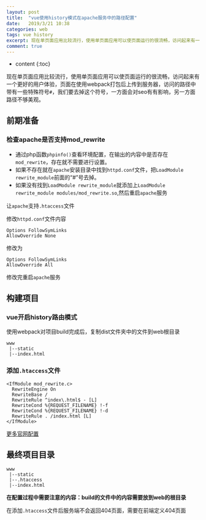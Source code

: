 ```yaml
---
layout: post
title:  "vue使用history模式在apache服务中的路径配置"
date:   2019/3/21 10:38
categories: web
tags: vue history
excerpt: 现在单页面应用比较流行，使用单页面应用可以使页面运行的很流畅，访问起来有一个更好的用户体验，页面在使用webpack打包后上传到服务器，访问的路径中带有一些特殊符号`#`，我们要去掉这个符号，一方面会对seo有有影响，另一方面路径不够美观。
comment: true
---
```


* content
{:toc}

现在单页面应用比较流行，使用单页面应用可以使页面运行的很流畅，访问起来有一个更好的用户体验，页面在使用webpack打包后上传到服务器，访问的路径中带有一些特殊符号`#`，我们要去掉这个符号，一方面会对seo有有影响，另一方面路径不够美观。

## 前期准备

### 检查apache是否支持mod_rewrite

- 通过php函数`phpinfo()`查看环境配置，在输出的内容中是否存在`mod_rewrite`，存在就不需要进行设置。
- 如果不存在就在`apache`安装目录中找到`httpd.conf`文件，把`LoadModule rewrite_module`前面的“#”号去掉。
- 如果没有找到`LoadModule rewrite_module`就添加上`LoadModule rewrite_module modules/mod_rewrite.so`,然后重启`apache`服务

让`apache`支持`.htaccess`文件

修改`httpd.conf`文件内容
```text
Options FollowSymLinks
AllowOverride None
```
修改为
```text
Options FollowSymLinks
AllowOverride All
```
修改完重启`apache`服务

## 构建项目

### vue开启history路由模式

使用webpack对项目build完成后，复制dist文件夹中的文件到web根目录
```text
www
 |--static
 |--index.html
```
### 添加`.htaccess`文件
```text
<IfModule mod_rewrite.c>
  RewriteEngine On
  RewriteBase /
  RewriteRule ^index\.html$ - [L]
  RewriteCond %{REQUEST_FILENAME} !-f
  RewriteCond %{REQUEST_FILENAME} !-d
  RewriteRule . /index.html [L]
</IfModule>
```
[更多官网配置](https://router.vuejs.org/zh/guide/essentials/history-mode.html#%E5%90%8E%E7%AB%AF%E9%85%8D%E7%BD%AE%E4%BE%8B%E5%AD%90)

## 最终项目目录
```text
www
 |--static
 |--.htaccess
 |--index.html
```

**在配置过程中需要注意的内容：build的文件中的内容需要放到web的根目录**

在添加`.htaccess`文件后服务端不会返回404页面，需要在前端定义404页面
